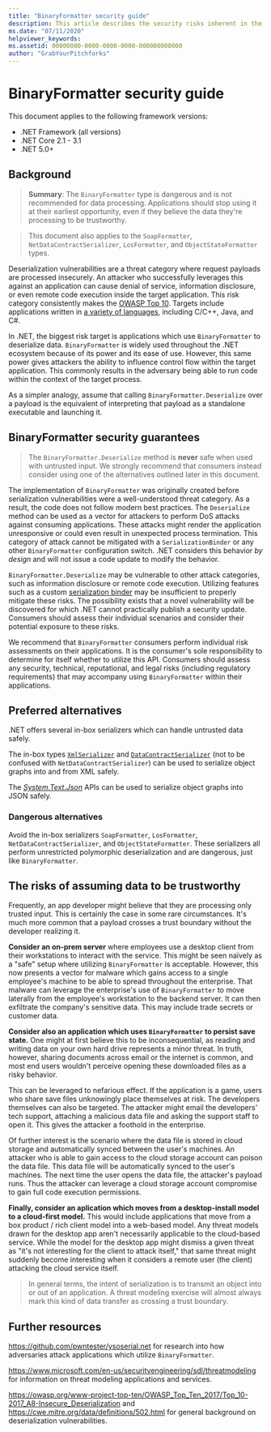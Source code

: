 ```yaml
---
title: "BinaryFormatter security guide"
description: This article describes the security risks inherent in the BinaryFormatter type and recommendations for different serializers to use.
ms.date: "07/11/2020"
helpviewer_keywords: 
ms.assetid: 00000000-0000-0000-0000-000000000000
author: "GrabYourPitchforks"
---
```

# BinaryFormatter security guide

This document applies to the following framework versions:

* .NET Framework (all versions)
* .NET Core 2.1 - 3.1
* .NET 5.0+

## Background

> __Summary__: The `BinaryFormatter` type is dangerous and is not recommended for data processing. Applications should stop using it at their earliest opportunity, even if they believe the data they're processing to be trustworthy.

> This document also applies to the `SoapFormatter`, `NetDataContractSerializer`, `LosFormatter`, and `ObjectStateFormatter` types.

Deserialization vulnerabilities are a threat category where request payloads are processed insecurely. An attacker who successfully leverages this against an application can cause denial of service, information disclosure, or even remote code execution inside the target application. This risk category consistently makes the [OWASP Top 10](https://owasp.org/www-project-top-ten/). Targets include applications written in [a variety of languages](https://owasp.org/www-community/vulnerabilities/Deserialization_of_untrusted_data), including C/C++, Java, and C#.

In .NET, the biggest risk target is applications which use `BinaryFormatter` to deserialize data. `BinaryFormatter` is widely used throughout the .NET ecosystem because of its power and its ease of use. However, this same power gives attackers the ability to influence control flow within the target application. This commonly results in the adversary being able to run code within the context of the target process.

As a simpler analogy, assume that calling `BinaryFormatter.Deserialize` over a payload is the equivalent of interpreting that payload as a standalone executable and launching it.

## BinaryFormatter security guarantees

> The `BinaryFormatter.Deserialize` method is __never__ safe when used with untrusted input. We strongly recommend that consumers instead consider using one of the alternatives outlined later in this document.

The implementation of `BinaryFormatter` was originally created before serialization vulnerabilities were a well-understood threat category. As a result, the code does not follow modern best practices. The `Deserialize` method can be used as a vector for attackers to perform DoS attacks against consuming applications. These attacks might render the application unresponsive or could even result in unexpected process termination. This category of attack cannot be mitigated with a `SerializationBinder` or any other `BinaryFormatter` configuration switch. .NET considers this behavior _by design_ and will not issue a code update to modify the behavior.

`BinaryFormatter.Deserialize` may be vulnerable to other attack categories, such as information disclosure or remote code execution. Utilizing features such as a custom [serialization binder](https://docs.microsoft.com/en-us/dotnet/api/system.runtime.serialization.serializationbinder) may be insufficient to properly mitigate these risks. The possibility exists that a novel vulnerability will be discovered for which .NET cannot practically publish a security update. Consumers should assess their individual scenarios and consider their potential exposure to these risks.

We recommend that `BinaryFormatter` consumers perform individual risk assessments on their applications. It is the consumer's sole responsibility to determine for itself whether to utilize this API. Consumers should assess any security, technical, reputational, and legal risks (including regulatory requirements) that may accompany using `BinaryFormatter` within their applications.

## Preferred alternatives

.NET offers several in-box serializers which can handle untrusted data safely.

The in-box types [`XmlSerializer`](https://docs.microsoft.com/en-us/dotnet/api/system.xml.serialization.xmlserializer) and [`DataContractSerializer`](https://docs.microsoft.com/en-us/dotnet/api/system.runtime.serialization.datacontractserializer) (not to be confused with `NetDataContractSerializer`) can be used to serialize object graphs into and from XML safely.

The [_System.Text.Json_](https://docs.microsoft.com/en-us/dotnet/api/system.text.json) APIs can be used to serialize object graphs into JSON safely.

### Dangerous alternatives

Avoid the in-box serializers `SoapFormatter`, `LosFormatter`, `NetDataContractSerializer`, and `ObjectStateFormatter`. These serializers all perform unrestricted polymorphic deserialization and are dangerous, just like `BinaryFormatter`.

## The risks of assuming data to be trustworthy

Frequently, an app developer might believe that they are processing only trusted input. This is certainly the case in some rare circumstances. It's much more common that a payload crosses a trust boundary without the developer realizing it.

__Consider an on-prem server__ where employees use a desktop client from their workstations to interact with the service. This might be seen naïvely as a "safe" setup where utilizing `BinaryFormatter` is acceptable. However, this now presents a vector for malware which gains access to a single employee's machine to be able to spread throughout the enterprise. That malware can leverage the enterprise's use of `BinaryFormatter` to move laterally from the employee's workstation to the backend server. It can then exfiltrate the company's sensitive data. This may include trade secrets or customer data.

__Consider also an application which uses `BinaryFormatter` to persist save state.__ One might at first believe this to be inconsequential, as reading and writing data on your own hard drive represents a minor threat. In truth, however, sharing documents across email or the internet is common, and most end users wouldn't perceive opening these downloaded files as a risky behavior.

This can be leveraged to nefarious effect. If the application is a game, users who share save files unknowingly place themselves at risk. The developers themselves can also be targeted. The attacker might email the developers' tech support, attaching a malicious data file and asking the support staff to open it. This gives the attacker a foothold in the enterprise.

Of further interest is the scenario where the data file is stored in cloud storage and automatically synced between the user's machines. An attacker who is able to gain access to the cloud storage account can poison the data file. This data file will be automatically synced to the user's machines. The next time the user opens the data file, the attacker's payload runs. Thus the attacker can leverage a cloud storage account compromise to gain full code execution permissions.

__Finally, consider an aplication which moves from a desktop-install model to a cloud-first model.__ This would include applications that move from a box product / rich client model into a web-based model. Any threat models drawn for the desktop app aren't necessarily applicable to the cloud-based service. While the model for the desktop app might dismiss a given threat as "it's not interesting for the client to attack itself," that same threat might suddenly become interesting when it considers a remote user (the client) attacking the cloud service itself.

> In general terms, the intent of serialization is to transmit an object into or out of an application. A threat modeling exercise will almost always mark this kind of data transfer as crossing a trust boundary.

## Further resources

https://github.com/pwntester/ysoserial.net for research into how adversaries attack applications which utilize `BinaryFormatter`.

https://www.microsoft.com/en-us/securityengineering/sdl/threatmodeling for information on threat modeling applications and services.

https://owasp.org/www-project-top-ten/OWASP_Top_Ten_2017/Top_10-2017_A8-Insecure_Deserialization and https://cwe.mitre.org/data/definitions/502.html for general background on deserialization vulnerabilities.
